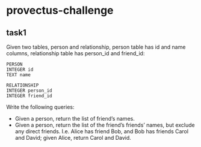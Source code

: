 # provectus-challenge

## task1

Given two tables, person and relationship,  person table has id and name columns, relationship table has person_id and friend_id:

    PERSON
    INTEGER id
    TEXT name

    RELATIONSHIP
    INTEGER person_id
    INTEGER friend_id

Write the following queries:
 - Given a person, return the list of friend’s names.
 - Given a person, return the list of the friend’s friends’ names, but exclude any direct friends.  I.e. Alice has friend Bob, and Bob has friends Carol and David; given Alice, return Carol and David.
